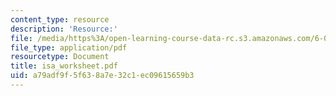 ```yaml
---
content_type: resource
description: 'Resource:'
file: /media/https%3A/open-learning-course-data-rc.s3.amazonaws.com/6-004-computation-structures-spring-2017/a79adf9f5f638a7e32c1ec09615659b3_isa_worksheet.pdf
file_type: application/pdf
resourcetype: Document
title: isa_worksheet.pdf
uid: a79adf9f-5f63-8a7e-32c1-ec09615659b3
---
```

